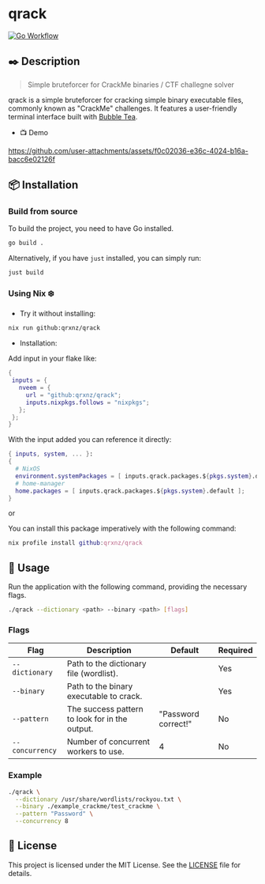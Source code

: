 # qrack

[![Go Workflow](https://github.com/qrxnz/qrack/actions/workflows/go.yml/badge.svg)](https://github.com/qrxnz/qrack/actions/workflows/go.yml)

## ✒️ Description

> Simple bruteforcer for CrackMe binaries / CTF challegne solver

qrack is a simple bruteforcer for cracking simple binary executable files, commonly known as "CrackMe" challenges. It features a user-friendly terminal interface built with [Bubble Tea](https://github.com/charmbracelet/bubbletea).

-   📺 Demo

https://github.com/user-attachments/assets/f0c02036-e36c-4024-b16a-bacc6e02126f

## 📦 Installation

### Build from source

To build the project, you need to have Go installed.

```sh
go build .
```

Alternatively, if you have `just` installed, you can simply run:

```sh
just build
```

### Using Nix ❄️

-   Try it without installing:

```sh
nix run github:qrxnz/qrack
```

-   Installation:

Add input in your flake like:

```nix
{
 inputs = {
   nveem = {
     url = "github:qrxnz/qrack";
     inputs.nixpkgs.follows = "nixpkgs";
   };
 };
}
```

With the input added you can reference it directly:

```nix
{ inputs, system, ... }:
{
  # NixOS
  environment.systemPackages = [ inputs.qrack.packages.${pkgs.system}.default ];
  # home-manager
  home.packages = [ inputs.qrack.packages.${pkgs.system}.default ];
}
```

or

You can install this package imperatively with the following command:

```nix
nix profile install github:qrxnz/qrack
```

## 📖 Usage

Run the application with the following command, providing the necessary flags.

```sh
./qrack --dictionary <path> --binary <path> [flags]
```

### Flags

| Flag            | Description                                    | Default             | Required |
| --------------- | ---------------------------------------------- | ------------------- | -------- |
| `--dictionary`  | Path to the dictionary file (wordlist).        |                     | Yes      |
| `--binary`      | Path to the binary executable to crack.        |                     | Yes      |
| `--pattern`     | The success pattern to look for in the output. | "Password correct!" | No       |
| `--concurrency` | Number of concurrent workers to use.           | 4                   | No       |

### Example

```sh
./qrack \
  --dictionary /usr/share/wordlists/rockyou.txt \
  --binary ./example_crackme/test_crackme \
  --pattern "Password" \
  --concurrency 8
```

## 📜 License

This project is licensed under the MIT License. See the [LICENSE](LICENSE) file for details.
